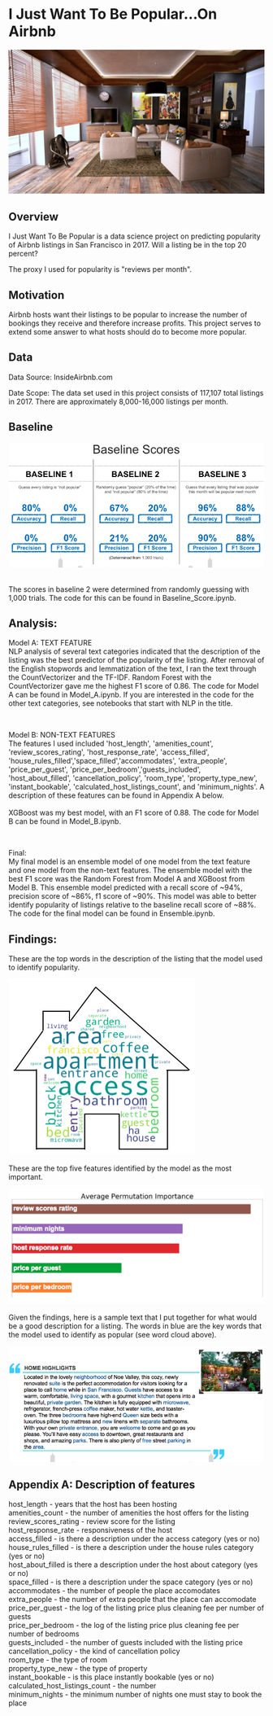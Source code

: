 # I Just Want To Be Popular...On Airbnb

![Home](/img/home.jpg)

## Overview
I Just Want To Be Popular is a data science project on predicting popularity of Airbnb listings in San Francisco in 2017. Will a listing be in the top 20 percent?<br />


The proxy I used for popularity is "reviews per month".


## Motivation
Airbnb hosts want their listings to be popular to increase the number of bookings they receive and therefore increase profits. 
This project serves to extend some answer to what hosts should do to become more popular. 


## Data

Data Source:
InsideAirbnb.com

Date Scope:
The data set used in this project consists of 117,107 total listings in 2017. There are approximately 8,000-16,000 listings per month. 


## Baseline


![Baseline](/img/Baseline_Scores.png)

<br />
The scores in baseline 2 were determined from randomly guessing with 1,000 trials. The code for this can be found in Baseline_Score.ipynb.

## Analysis:

Model A: TEXT FEATURE<br />
NLP analysis of several text categories indicated that the description of the listing was the best predictor of the popularity of the listing.  After removal of the English stopwords and lemmatization of the text, I ran the text through the CountVectorizer and the TF-IDF. Random Forest with the CountVectorizer gave me the highest F1 score of 0.86. The code for Model A can be found in Model_A.ipynb. If you are interested in the code for the other text categories, see notebooks that start with NLP in the title.

<br />

Model B: NON-TEXT FEATURES<br />
The features I used included 'host_length', 'amenities_count', 'review_scores_rating', 'host_response_rate', 'access_filled', 'house_rules_filled','space_filled','accommodates', 'extra_people', 'price_per_guest', 'price_per_bedroom','guests_included', 'host_about_filled', 'cancellation_policy', 'room_type', 'property_type_new', 'instant_bookable', 'calculated_host_listings_count', and  'minimum_nights'. A description of these features can be found in Appendix A below. <br />
<br />
XGBoost was my best model, with an F1 score of 0.88. The code for Model B can be found in Model_B.ipynb.<br />

<br />

Final: <br />
My final model is an ensemble model of one model from the text feature and one model from the non-text features. The ensemble model with the best F1 score was the Random Forest from Model A and XGBoost from Model B. This ensemble model predicted with a recall score of ~94%, precision score of ~86%, f1 score of ~90%. This model was able to better identify popularity of listings relative to the baseline recall score of ~88%. The code for the final model can be found in Ensemble.ipynb.

## Findings:
These are the top words in the description of the listing that the model used to identify popularity.

![ImportantWords](/img/Top_Words.png)

These are the top five features identified by the model as the most important. 

![ImportantFeatures](/img/Average_Permutation.png)

Given the findings, here is a sample text that I put together for what would be a good description for a listing. The words in blue are the key words that the model used to identify as popular (see word cloud above).

![Sample](/img/Sample_Description.png)

## Appendix A: Description of features

  host_length - years that the host has been hosting<br />
  amenities_count - the number of amenities the host offers for the listing<br />
  review_scores_rating - review score for the listing<br />
  host_response_rate - responsiveness of the host<br />
  access_filled - is there a description under the access category (yes or no)<br />
  house_rules_filled - is there a description under the house rules category (yes or no)<br />
  host_about_filled is there a description under the host about category (yes or no)<br />
  space_filled - is there a description under the space category (yes or no)<br />
  accommodates - the number of people the place accomodates<br />
  extra_people - the number of extra people that the place can accomodate<br />
  price_per_guest - the log of the listing price plus cleaning fee per number of guests<br />
  price_per_bedroom - the log of the listing price plus cleaning fee per number of bedrooms<br />
  guests_included - the number of guests included with the listing price<br />
  cancellation_policy - the kind of cancellation policy<br />
  room_type - the type of room<br />
  property_type_new - the type of property<br />
  instant_bookable - is this place instantly bookable (yes or no)<br />
  calculated_host_listings_count - the number<br />
  minimum_nights - the minimum number of nights one must stay to book the place<br />
